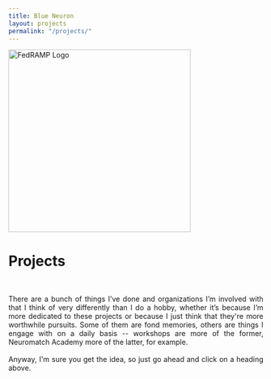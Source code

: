 ```yaml
---
title: Blue Neuron
layout: projects
permalink: "/projects/"
---
```


<div class="container-lg p-responsive" style="display:grid;">
  <div class="test" style="align: center">
    <div class="float-left">
      <img class="d-block pr-4" style="width: 360px;" alt="FedRAMP Logo" src="{{"/assets/img/bridal-procession.png" | relative_url}}">
    </div>
    <div class="overflow-hidden">
			<h1>Projects</h1><br>
			<p style="text-align: justify;">There are a bunch of things I’ve done and organizations I’m involved with that I think of very differently than I do a hobby, whether it’s because I’m more dedicated to these projects or because I just think that they're more worthwhile pursuits. Some of them are fond memories, others are things I engage with on a daily basis -- workshops are more of the former, Neuromatch Academy more of the latter, for example.<br><br>Anyway, I'm sure you get the idea, so just go ahead and click on a heading above.  
      </p>
    </div>
  </div>
</div>
